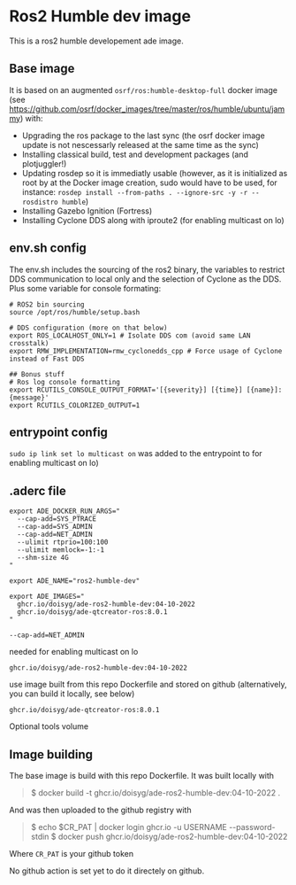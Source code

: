 # Ros2 Humble dev image

This is a ros2 humble developement ade image. 

## Base image
It is based on an augmented `osrf/ros:humble-desktop-full` docker image (see https://github.com/osrf/docker_images/tree/master/ros/humble/ubuntu/jammy) with:

* Upgrading the ros package to the last sync (the osrf docker image update is not nescessarly released at the same time as the sync)
* Installing classical build, test and development packages (and plotjuggler!)
* Updating rosdep so it is immediatly usable (however, as it is initialized as root by at the Docker image creation, sudo would have to be used, for instance: `rosdep install --from-paths . --ignore-src -y -r --rosdistro humble`)
* Installing Gazebo Ignition (Fortress)
* Installing Cyclone DDS along with iproute2 (for enabling multicast on lo)

## env.sh config
The env.sh includes the sourcing of the ros2 binary, the variables to restrict DDS communication to local only and the selection of Cyclone as the DDS. Plus some variable for console formating:

```
# ROS2 bin sourcing
source /opt/ros/humble/setup.bash

# DDS configuration (more on that below)
export ROS_LOCALHOST_ONLY=1 # Isolate DDS com (avoid same LAN crosstalk)
export RMW_IMPLEMENTATION=rmw_cyclonedds_cpp # Force usage of Cyclone instead of Fast DDS

## Bonus stuff
# Ros log console formatting
export RCUTILS_CONSOLE_OUTPUT_FORMAT='[{severity}] [{time}] [{name}]: {message}'
export RCUTILS_COLORIZED_OUTPUT=1

```
## entrypoint config
`sudo ip link set lo multicast on` was added to the entrypoint to for enabling multicast on lo)

## .aderc file
```
export ADE_DOCKER_RUN_ARGS="
  --cap-add=SYS_PTRACE
  --cap-add=SYS_ADMIN
  --cap-add=NET_ADMIN
  --ulimit rtprio=100:100
  --ulimit memlock=-1:-1
  --shm-size 4G
"

export ADE_NAME="ros2-humble-dev"

export ADE_IMAGES="
  ghcr.io/doisyg/ade-ros2-humble-dev:04-10-2022 
  ghcr.io/doisyg/ade-qtcreator-ros:8.0.1
"
```

`--cap-add=NET_ADMIN`

needed for enabling multicast on lo

`ghcr.io/doisyg/ade-ros2-humble-dev:04-10-2022`

use image built from this repo Dockerfile and stored on github (alternatively, you can build it locally, see below)

`ghcr.io/doisyg/ade-qtcreator-ros:8.0.1`

Optional tools volume


## Image building
The base image is build with this repo Dockerfile. It was built locally with
> $ docker build -t ghcr.io/doisyg/ade-ros2-humble-dev:04-10-2022 .

And was then uploaded to the github registry with
> $ echo $CR_PAT | docker login ghcr.io -u USERNAME --password-stdin
> $ docker push ghcr.io/doisyg/ade-ros2-humble-dev:04-10-2022

Where `CR_PAT` is your github token

No github action is set yet to do it directely on github.
